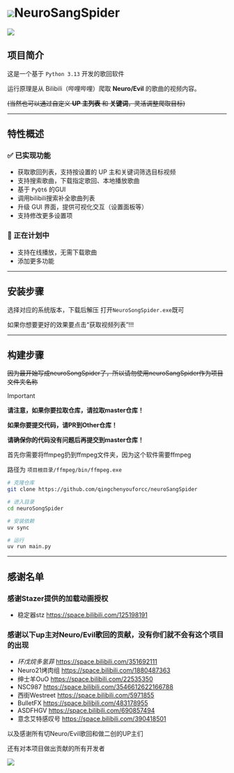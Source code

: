 # ![](https://qingchenyou-1301914189.cos.ap-beijing.myqcloud.com/this_32.png)NeuroSangSpider

![](https://qingchenyou-1301914189.cos.ap-beijing.myqcloud.com/20250706183331.png)

## 项目简介

这是一个基于 `Python 3.13` 开发的歌回软件

运行原理是从 Bilibili（哔哩哔哩）爬取 **Neuro/Evil** 的歌曲的视频内容。

~~(当然也可以通过自定义 **UP 主列表** 和 **关键词**，灵活调整爬取目标)~~

---

## 特性概述
### ✅ 已实现功能
- 获取歌回列表，支持按设置的 UP 主和关键词筛选目标视频
- 支持搜索歌曲，下载指定歌回、本地播放歌曲
- 基于 `PyQt6` 的GUI
- 调用bilibili搜索补全歌曲列表
- 升级 GUI 界面，提供可视化交互（设置面板等）
- 支持修改更多设置项

### 🚧 正在计划中
- 支持在线播放，无需下载歌曲
- 添加更多功能

---

## 安装步骤

选择对应的系统版本，下载后解压
打开`NeuroSongSpider.exe`既可

如果你想要更好的效果要点击“获取视频列表”!!!

---

## 构建步骤

~~因为最开始写成neuroSongSpider了，所以请勿使用neuroSangSpider作为项目文件夹名称~~

> [!important] 
> 
> **请注意，如果你要拉取仓库，请拉取master仓库！**
> 
> **如果你要提交代码，请PR到Other仓库！**
> 
> **请确保你的代码没有问题后再提交到master仓库！**

首先你需要将ffmpeg扔到ffmpeg文件夹，因为这个软件需要ffmpeg

路径为 `项目根目录/ffmpeg/bin/ffmpeg.exe`

```bash
# 克隆仓库
git clone https://github.com/qingchenyouforcc/neuroSangSpider

# 进入目录
cd neuroSongSpider

# 安装依赖
uv sync

# 运行
uv run main.py
```

---

## 感谢名单

### 感谢Stazer提供的加载动画授权

- 稳定器stz https://space.bilibili.com/125198191

### 感谢以下up主对Neuro/Evil歌回的贡献，没有你们就不会有这个项目的出现

- _环戊烷多氢菲_ https://space.bilibili.com/351692111
- Neuro21烤肉组 https://space.bilibili.com/1880487363
- 绅士羊OuO https://space.bilibili.com/22535350
- NSC987 https://space.bilibili.com/3546612622166788
- 西街Westreet https://space.bilibili.com/5971855
- BulletFX https://space.bilibili.com/483178955
- ASDFHGV https://space.bilibili.com/690857494
- 意念艾特感叹号 https://space.bilibili.com/390418501

以及感谢所有切Neuro/Evil歌回和做二创的UP主们

还有对本项目做出贡献的所有开发者

![](https://qingchenyou-1301914189.cos.ap-beijing.myqcloud.com/681dcdd42da7fc5484c1dd3a9875b54a_324.png)
